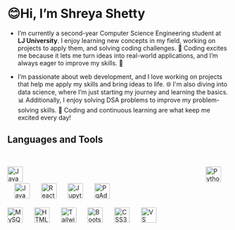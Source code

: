  # **😊Hi, I’m Shreya Shetty**
   * I’m currently a second-year Computer Science Engineering student at **LJ University**. I enjoy learning new concepts in my field, working on projects to apply them, and solving coding challenges. 🧩 Coding excites me because it lets me turn ideas into real-world applications, and I’m always eager to improve my skills. 🚀
    
   * I’m passionate about web development, and I love working on projects that help me apply my skills and bring ideas to life. 🌐 I'm also diving into data science, where I’m just starting my journey and learning the basics. 📊 Additionally, I enjoy solving DSA problems to improve my problem-solving skills. 🚀 Coding and continuous learning are what keep me excited every day!

## Languages and Tools
<br>


<img src="https://img.shields.io/badge/-Java-007396?logo=java&logoColor=white" alt="Java" height="35" style="margin-right: 400px;">&nbsp;&nbsp;&nbsp;&nbsp;<img src="https://img.shields.io/badge/-Python-3776AB?logo=python&logoColor=white" alt="Python" height="35" style="margin-right: 10px;">&nbsp;&nbsp;&nbsp;&nbsp;<img src="https://img.shields.io/badge/-JavaScript-F7DF1E?logo=javascript&logoColor=black" alt="JavaScript" height="35" style="margin-right: 10px;">&nbsp;&nbsp;&nbsp;&nbsp;<img src="https://img.shields.io/badge/-React-61DAFB?logo=react&logoColor=black" alt="React" height="35" style="margin-right: 10px;">&nbsp;&nbsp;&nbsp;&nbsp;<img src="https://img.shields.io/badge/-Jupyter-F37626?logo=jupyter&logoColor=white" alt="Jupyter Notebook" height="35" style="margin-right: 10px;">&nbsp;&nbsp;&nbsp;&nbsp;<img src="https://img.shields.io/badge/-PgAdmin-316192?logo=postgresql&logoColor=white" alt="PgAdmin" height="35" style="margin-right: 10px;"><br><br><img src="https://img.shields.io/badge/-MySQL-4479A1?logo=mysql&logoColor=white" alt="MySQL" height="35" style="margin-right: 10px;">&nbsp;&nbsp;&nbsp;&nbsp;<img src="https://img.shields.io/badge/-HTML5-E34F26?logo=html5&logoColor=white" alt="HTML5" height="35" style="margin-right: 10px;">&nbsp;&nbsp;&nbsp;&nbsp;<img src="https://img.shields.io/badge/-Tailwind%20CSS-06B6D4?logo=tailwindcss&logoColor=white" alt="Tailwind CSS" height="35" style="margin-right: 10px;">&nbsp;&nbsp;&nbsp;&nbsp;<img src="https://img.shields.io/badge/-Bootstrap-7952B3?logo=bootstrap&logoColor=white" alt="Bootstrap" height="35" style="margin-right: 10px;">&nbsp;&nbsp;&nbsp;&nbsp;<img src="https://img.shields.io/badge/-CSS3-1572B6?logo=css3&logoColor=white" alt="CSS3" height="35" style="margin-right: 10px;">&nbsp;&nbsp;&nbsp;&nbsp;<img src="https://img.shields.io/badge/-VS%20Code-007ACC?logo=visual-studio-code&logoColor=white" alt="VS Code" height="35" style="margin-right: 10px;">




<!---
Shreya-Shetty-25/Shreya-Shetty-25 is a ✨ special ✨ repository because its `README.md` (this file) appears on your GitHub profile.
You can click the Preview link to take a look at your changes.
--->
